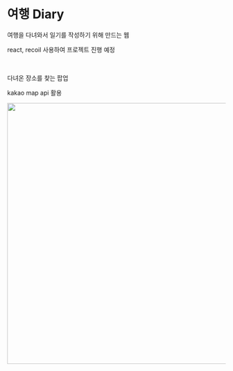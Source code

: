 <h1>여행 Diary</h1>
<p> 여행을 다녀와서 일기를 작성하기 위해 만드는 웹</p>
<p> react, recoil 사용하여 프로젝트 진행 예정</p>

<br/>
<p>다녀온 장소를 찾는 팝업</p>
<p>kakao map api 활용</p>
<p align="center" >
  <img src="https://github.com/BANGWON-LEE/travel_diary/assets/74960408/29acc32e-2b86-4242-8702-9535ca82fcb5" width="700" height="600">
</p>
